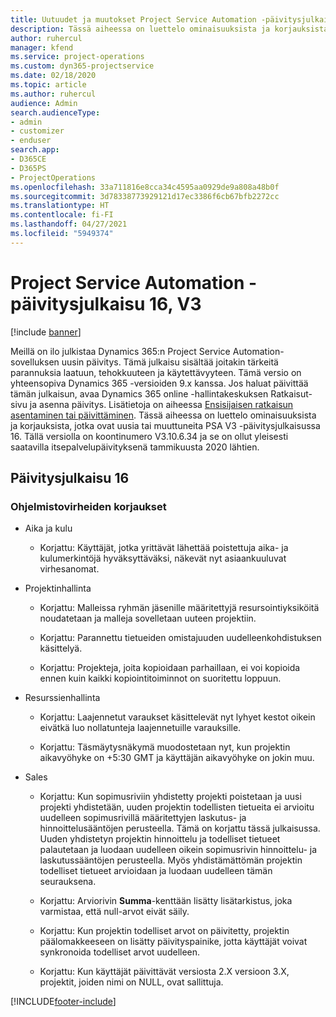 ```yaml
---
title: Uutuudet ja muutokset Project Service Automation -päivitysjulkaisussa 16, V3
description: Tässä aiheessa on luettelo ominaisuuksista ja korjauksista, jotka ovat käytettävissä Project Service Automation -päivitysjulkaisussa 16, V3.
author: ruhercul
manager: kfend
ms.service: project-operations
ms.custom: dyn365-projectservice
ms.date: 02/18/2020
ms.topic: article
ms.author: ruhercul
audience: Admin
search.audienceType:
- admin
- customizer
- enduser
search.app:
- D365CE
- D365PS
- ProjectOperations
ms.openlocfilehash: 33a711816e8cca34c4595aa0929de9a808a48b0f
ms.sourcegitcommit: 3d78338773929121d17ec3386f6cb67bfb2272cc
ms.translationtype: HT
ms.contentlocale: fi-FI
ms.lasthandoff: 04/27/2021
ms.locfileid: "5949374"
---
```

# <a name="project-service-automation-update-release-16-v3"></a>Project Service Automation -päivitysjulkaisu 16, V3

[!include [banner](../includes/psa-now-project-operations.md)]

Meillä on ilo julkistaa Dynamics 365:n Project Service Automation-sovelluksen uusin päivitys. Tämä julkaisu sisältää joitakin tärkeitä parannuksia laatuun, tehokkuuteen ja käytettävyyteen.  Tämä versio on yhteensopiva Dynamics 365 -versioiden 9.x kanssa. Jos haluat päivittää tämän julkaisun, avaa Dynamics 365 online -hallintakeskuksen Ratkaisut-sivu ja asenna päivitys. Lisätietoja on aiheessa [Ensisijaisen ratkaisun asentaminen tai päivittäminen](/dynamics365/project-service/upgrade-psa-home-page).
Tässä aiheessa on luettelo ominaisuuksista ja korjauksista, jotka ovat uusia tai muuttuneita PSA V3 -päivitysjulkaisussa 16. Tällä versiolla on koontinumero V3.10.6.34 ja se on ollut yleisesti saatavilla itsepalvelupäivityksenä tammikuusta 2020 lähtien.


## <a name="update-release-16"></a>Päivitysjulkaisu 16

### <a name="bug-fixes"></a>Ohjelmistovirheiden korjaukset

-   Aika ja kulu

    -   Korjattu: Käyttäjät, jotka yrittävät lähettää poistettuja aika- ja kulumerkintöjä hyväksyttäväksi, näkevät nyt asiaankuuluvat virhesanomat.

-   Projektinhallinta

    -   Korjattu: Malleissa ryhmän jäsenille määritettyjä resursointiyksiköitä noudatetaan ja malleja sovelletaan uuteen projektiin.

    -   Korjattu: Parannettu tietueiden omistajuuden uudelleenkohdistuksen käsittelyä.

    -   Korjattu: Projekteja, joita kopioidaan parhaillaan, ei voi kopioida ennen kuin kaikki kopiointitoiminnot on suoritettu loppuun.

-   Resurssienhallinta

    -   Korjattu: Laajennetut varaukset käsittelevät nyt lyhyet kestot oikein eivätkä luo nollatunteja laajennetuille varauksille.

    -   Korjattu: Täsmäytysnäkymä muodostetaan nyt, kun projektin aikavyöhyke on +5:30 GMT ja käyttäjän aikavyöhyke on jokin muu.

-   Sales

    -   Korjattu: Kun sopimusriviin yhdistetty projekti poistetaan ja uusi projekti yhdistetään, uuden projektin todellisten tietueita ei arvioitu uudelleen sopimusrivillä määritettyjen laskutus- ja hinnoittelusääntöjen perusteella. Tämä on korjattu tässä julkaisussa. Uuden yhdistetyn projektin hinnoittelu ja todelliset tietueet palautetaan ja luodaan uudelleen oikein sopimusrivin hinnoittelu- ja laskutussääntöjen perusteella. Myös yhdistämättömän projektin todelliset tietueet arvioidaan ja luodaan uudelleen tämän seurauksena.

    -   Korjattu: Arviorivin **Summa**-kenttään lisätty lisätarkistus, joka varmistaa, että null-arvot eivät säily.

    -   Korjattu: Kun projektin todelliset arvot on päivitetty, projektin päälomakkeeseen on lisätty päivityspainike, jotta käyttäjät voivat synkronoida todelliset arvot uudelleen.

    -   Korjattu: Kun käyttäjät päivittävät versiosta 2.X versioon 3.X, projektit, joiden nimi on NULL, ovat sallittuja.



[!INCLUDE[footer-include](../includes/footer-banner.md)]
